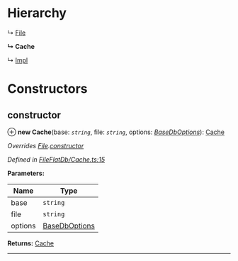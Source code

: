 

# Hierarchy

↳  [File](_fileflatdb_file_.file.md)

**↳ Cache**

↳  [Impl](_fileflatdb_impl_.impl.md)

# Constructors

<a id="constructor"></a>

##  constructor

⊕ **new Cache**(base: *`string`*, file: *`string`*, options: *[BaseDbOptions](../modules/_types_.md#basedboptions)*): [Cache](_fileflatdb_cache_.cache.md)

*Overrides [File](_fileflatdb_file_.file.md).[constructor](_fileflatdb_file_.file.md#constructor)*

*Defined in [FileFlatDb/Cache.ts:15](https://github.com/polkadot-js/common/blob/bc2b134/packages/db/src/FileFlatDb/Cache.ts#L15)*

**Parameters:**

| Name | Type |
| ------ | ------ |
| base | `string` |
| file | `string` |
| options | [BaseDbOptions](../modules/_types_.md#basedboptions) |

**Returns:** [Cache](_fileflatdb_cache_.cache.md)

___

